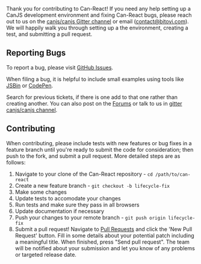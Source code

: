 
Thank you for contributing to Can-React!  If you need any help setting up a CanJS development environment and fixing Can-React bugs, please reach out to us on the [canjs/canjs Gitter channel](https://gitter.im/canjs/canjs) or email (contact@bitovi.com).  We will happily walk you through setting up a the environment, creating a test, and submitting a pull request.

## Reporting Bugs

To report a bug, please visit [GitHub Issues](/bigab/can-react/issues).

When filing a bug, it is helpful to include small examples using tools like [JSBin][1] or [CodePen][2].

Search for previous tickets, if there is one add to that one rather than creating another. You can also post on the [Forums](http://forums.donejs.com/c/canjs) or talk to us in [gitter canjs/canjs channel](https://gitter.im/canjs/canjs).

## Contributing

When contributing, please include tests with new features or bug fixes in a feature branch until you're ready to submit the code for consideration; then push to the fork, and submit a pull request. More detailed steps are as follows:

1. Navigate to your clone of the Can-React repository - `cd /path/to/can-react`
2. Create a new feature branch - `git checkout -b lifecycle-fix`
3. Make some changes
4. Update tests to accomodate your changes
5. Run tests and make sure they pass in all browsers
6. Update documentation if necessary
7. Push your changes to your remote branch - `git push origin lifecycle-fix`
8. Submit a pull request! Navigate to [Pull Requests](/bigab/can-react/pulls) and click the 'New Pull Request' button. Fill in some details about your potential patch including a meaningful title. When finished, press "Send pull request". The team will be notified about your submission and let you know of any problems or targeted release date.

[1]: https://jsbin.com/
[2]: https://codepen.io/
